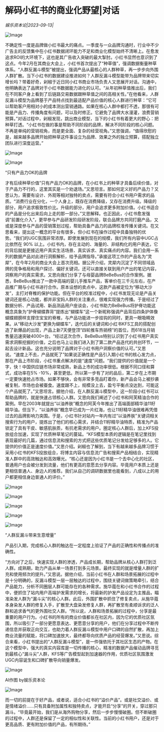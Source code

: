 # 解码小红书的商业化野望|对话

*娱乐资本论|2023-09-13|*

![Image](https://mmbiz.qpic.cn/mmbiz_jpg/UgtzVuzhFd5dnSGZuaovq2Om2rfLB65t7MmB2jUVbABJwAYfPjOpapDPC8ibicqiawZhfrmUqjYD3PKGtd7VOMibAw/640?wx_fmt=jpeg)

不确定性一度是品牌做小红书最大的痛点。一季度与一众品牌沟通时，行业中不少广告主的反馈集中在小红书数据闭环能力不足和商业化模型始终不清晰上。在愈发追求ROI的大环境下，这也是其广告收入突破的最大掣肘。小红书显然也意识到了这点。今年2月在其商业大会上，小红书首次提出了“种草值”，强调数据衡量种草体系。“人群反漏斗模型”被提出，强调产品从最核心的人群种草，再一步步向外围人群扩散。当下小红书的数据建设推进如何？人群反漏斗模型能带为品牌带来切实增长吗？带着好奇，剁椒于近日同小红书商业市场负责人又思展开对话。沟通中，他明确表达了品牌对于小红书数据能力进化的认可。“从年初种草值推出后，我们在不同客户身上看到了后链路交易数据跟种草值之间的高相关性。”在他看来，人群反漏斗模型为品牌基于产品特点找到最适配产品价值的核心人群进行种草：“它可以帮助客户用相对小的成本测出营销通路。如果在核心人群中都打不透，那很有可能是产品力、传播角度有问题，可以及时修正。它避免了品牌大水漫灌，浪费营销预算。”对话过程中，剁椒发现，跳出商业模型，当下的小红书有着更大的野心：把种草打透。“小红书在做的事是帮助不同阶段的品牌，解决不同阶段的核心问题。不再是单纯的营销视角，而是更全面、复杂的经营视角。”又思强调，“值得欣慰的是，越来越多品牌开始把种草这件事设立为品牌、效果之外的独立预算，搭配独立团队进行深度运营。”

![Image](https://mmbiz.qpic.cn/sz_mmbiz_jpg/HKEDX7MqXK0HBwJtrsLWhfPkgqnsx9tbkj9JqzicbchgLN9aBzfHg2Dva2kTTLEtfu32flBzZmqXajY4ySkhM8A/640?wx_fmt=jpeg)

![Image](https://mmbiz.qpic.cn/mmbiz_png/jNZszpkibXx8r0eeusveAtyj98pKeBEz7tMuAmiadsyvAk4l30TZvmgP03RGX0iaosuL5yVawsdblYqeWUcOTHYoQ/640?wx_fmt=png)

“只有产品力OK的品牌

才有后续种草价值”只有产品力OK的品牌，在小红书上的种草才具备后续价值，对于产品力不行的，这里其实是一个劝退场。”又思坦言。那如何定义好的产品力？又思认为，需要有设计、外观等相对独特的卖点，需要有符合小红书用户需求的品质。“消费行业在分化，一个人身上，既存在消费降级，又存在消费升级。降级的部分，用户追求极致性价比。升级的部分，用户会追求更多附加价值。小红书适合的产品是分化出来后向上走的那一部分。”又思解释。也正因此，小红书愈发强调“前置化介入”，更早参与产品研发阶段研发阶段，联合品牌方共同打磨产品，又或是深度参与产品的营销策划过程，帮助具备产品力的品牌校准传播关键词。在又思看来，提出这一概念的平台有很多，但小红书在操作过程中具备独特的优势。“我们的UGC氛围非常浓厚。即使发展到现在的规模，我们所有内容中UGC占比依然在 90% 以上。小红书内，存在主动的、海量的、非结构化的用户表达，它的背后就是更接近用户真实生活场景、真实诉求、真实痛点的内容。我们会用一系列的数据产品对此进行洞察解析，给予品牌指导。”承接这项工作的产品名为“灵犀”，在今年2月的商业大会上首次亮相。据公开介绍，灵犀内沉淀了不同领域品牌的竞争格局和用户探讨、偏好关键词，还可以直接关联到用户产出的笔记内容，洞察用户的真实需求。又思向我们分享了与母婴品牌BeBeBus的合作案例。据悉，BeBeBus推出了一款中高端的婴儿手推车产品，客单价在三千元左右，在产品推广期与小红书进行合作。原本设想的卖点中，这款产品被定位为“移动大沙发”，主打对脊椎的保护功能。但在平台的校准过程中，小红书发现无论是产品关键词还是核心功能，都并非宝妈人群的关注重点，很难实现强力传播。于是经过了数据分析、产品试用、新品测品用户座谈会，小红书助力BeBeBus将护脊功能这概念具象为“护脊蝴蝶靠背”提炼出“蝴蝶车“这一个新昵称强调产品背后四条护体像蝴蝶翅膀样支撑住宝宝的脊椎，与产品功能进一步挂钩的同时，更具一眼吸睛效果。从“移动大沙发”更换为蝴蝶车”，迭代后的关键词和小红书KFS工具的搭配创造了新爆品的出现，产品上新7天便登顶“四轮推车热销榜”的首位，而618当月销售量迅速突破4000+台。“经过这次合作，BeBeBus特别认识到了小红书用户真实需求洞察挖掘的价值，之后也马上让我们进入到了第二款产品迭代的共创环节，一起去设计新品。这也充分说明了品牌对于小红书用户洞察价值的认可。”又思说。“速度上不去，产品就死了”如果说正确性是产品引入期小红书的核心发力点，那在产品上市阶段，小红书重点解决的是“速度”问题。“我们提供的价值就是一个字，快！中国供应链市场非常成熟，新品上市的成功率很低。根据不同口径和算式，成功率在5% -10%，甚至更低。所以第一步有了对的品后，第二步在上市期一定要快速抢占市场。如果不够快，会有非常多竞品盯着你，新产品会马上被抄袭被复制，市场也会被蚕食。速度跟不上，规模没上去，盈亏平衡点没达到，可能这个产品就死了。”又思坦言。据他介绍，在人群反漏斗模型中，这一阶段小红书可以帮助品牌的，就是快速占领核心人群。又思向我们阐述了小红书和阿芙精油合作的案例。早在2003年就提出“以油养肤”概念的阿芙今年推出了高端面部精华油11籽精华油。但当下，“以油养肤”概念早已成为一片红海，也让11籽精华油很难再凭借过去的品牌影响力突围。于是，小红书针对站内一年内有过“以油养肤”关键词相关搜索行为的用户，提炼出了他们的核心需求，并结合11籽精华油特质，精准为产品锁定了具有干皮、敏感肌肤质，有抗老需求的用户。圈定核心人群后，加上KFS投放组合加速，实现了优质种草笔记的蔓延。“KFS模型本质的逻辑是在笔记里找到表现最好的几篇，通过信息流和搜索的方式把这些优质笔记分发给足够多的人。它提供的价值正是速度价值。”又思介绍。剁椒也了解到，当下有越来越多品牌习惯于采用小红书的KFS投放组合，将博主内容与信息流广告和搜索产品相结合，实现精准人群中的高效触达和高效曝光。“核心还是因为小红书是一个去中心化的社区，普通用户也会被分发到流量，他们有更高的意愿去分享内容。毕竟用户本质上还是更相信普通人、身边人的推荐。我们从自己的调研数据里也能看到，八成以上的用户都更相信身边普通人的评价。”

![Image](https://mmbiz.qpic.cn/sz_mmbiz_png/HKEDX7MqXK0HBwJtrsLWhfPkgqnsx9tbthzicCbiaTQUhfZyiaTic7u1Ovm8IrdMicnXdkpnrC40plkFJWMVA6UbiaRA/640?wx_fmt=png)

![Image](https://mmbiz.qpic.cn/sz_mmbiz_jpg/HKEDX7MqXK0HBwJtrsLWhfPkgqnsx9tbxuyNR1wcTDkTsfhSRCx7EYMf9f9VXKiaAahsrDPGVTicbI77gOcImPicA/640?wx_fmt=jpeg)

![Image](https://mmbiz.qpic.cn/mmbiz_png/jNZszpkibXx8r0eeusveAtyj98pKeBEz7ejDSZf97dAE3mMYqSpwDp0blV0YsOONibSOjLz8EycRV8uxj7xc8QIg/640?wx_fmt=png)

![Image](https://mmbiz.qpic.cn/sz_mmbiz_jpg/HKEDX7MqXK0I5PNUyOslQyZoB9RUbN3IdibcOuY8UqhJbZibcThdlLrEebuCCjszTzN7pzDm6Ay6fJxmMVAs0hPw/640?wx_fmt=jpeg)

![Image](https://mmbiz.qpic.cn/mmbiz_png/jNZszpkibXx8r0eeusveAtyj98pKeBEz7gMbSIRF8ujdpJibC3CLgiaEEY6kJq4YuKUC4cv1ZG4kjEVEHhs35Zn3Q/640?wx_fmt=png)

“人群反漏斗带来生意增量”

产品引入期，完成核心人群的触达在一定程度上验证了产品的正确性和传播点的准确性。

“方向对了之后，快速实现人群的渗透，产品成长期，帮助品牌从核心人群打到泛人群。成熟期，助力产品从单一场景打到多元场景。最终实现的就是增量人群的扩充和使用频次的提升。”又思说。据他介绍，当前小红书在人群和场景拓展的过程中是十分明确的，反漏斗模型一层一层触达的过程中，围绕关键词做策略牵引，结合产品能力，分析不同圈层人群可能存在的各种需求。施华蔻在和小红书合作的过程中，便抓住了站内用户高端护发需求的增长，将最新的护发产品设定为主推品，瞄准染发人群为“漏斗尖”的核心人群。此后，外围扩散中抓住了修复卖点，从施华蔻本身染发人群的修复入手，扩散至大盘染发修复人群，再扩散至有柔顺诉求的泛人群和追求香气的更外围社交人群。“所以说，人群和场景拓展的过程中，分享是最重要的用户行为。小红书的所有的商业价值都长在社区内，因为它的优质社区氛围，所以吸引了一部分更愿意表达、更愿意分享的用户，他们在分享过程中不断传递信息并获取正向交互，也助力着人群反漏斗模型中用户口碑的自然扩散，再加上商业流量的赋能，将口碑加速放大，最终都导向优质产品的经营爆发。”又思说。综合来看，小红书提出的“人群反漏斗模型”，是一件强依托于其社区生态的产物。在这个模型中，强大的真实内容库是一切传播的核心，精准的数据产品催动品牌寻觅到最核心“漏斗尖”人群，KFS等广告模型起到加速器的作用，优质社区氛围激发UGC内容诞生和口碑扩散导向销量爆发。

![Image](https://mmbiz.qpic.cn/sz_mmbiz_jpg/HKEDX7MqXK0HBwJtrsLWhfPkgqnsx9tbJ9UOgHgQy3J5UCcCLotziaMOBwTw8Vz3fSpDGyicdXLpoO5OyLcHh1NQ/640?wx_fmt=jpeg)

AI作图 by娱乐资本论

![Image](https://mmbiz.qpic.cn/mmbiz_jpg/UgtzVuzhFd5dnSGZuaovq2Om2rfLB65t6cKFIoID90gFribhagy0RjkuGFiaKMBKBdF58rqJK8xmE8kz9oGtlvQQ/640?wx_fmt=jpeg)

而一切的前提在于好产品，或者说，适合小红书的“溢价产品”。或是社交溢价、或是情绪溢价……只有具备附加属性和独特卖点，才能开启“分享”的开关，穿过那只漏斗。“毕竟最开始，我们是从海外购物分享，然后一步步慢慢破圈。但不断破圈的过程中，人群还是保留了一定的相似性和关联性。当前的小红书用户，还是对于更高品质、更有附加价值的产品，有所期待。”

